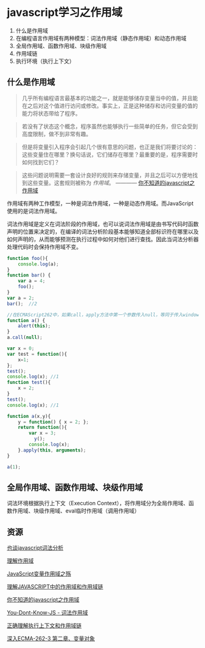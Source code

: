 # javascript学习之作用域

1. 什么是作用域
2. 在编程语言作用域有两种模型：词法作用域（静态作用域）和动态作用域
3. 全局作用域、函数作用域、块级作用域
4. 作用域链
5. 执行环境（执行上下文）

## 什么是作用域
> 几乎所有编程语言最基本的功能之一，就是能够储存变量当中的值，并且能在之后对这个值进行访问或修改。事实上，正是这种储存和访问变量的值的能力将状态带给了程序。

> 若没有了状态这个概念，程序虽然也能够执行一些简单的任务，但它会受到高度限制，做不到非常有趣。

> 但是将变量引入程序会引起几个很有意思的问题，也正是我们将要讨论的：这些变量住在哪里？换句话说，它们储存在哪里？最重要的是，程序需要时如何找到它们？

> 这些问题说明需要一套设计良好的规则来存储变量，并且之后可以方便地找到这些变量。这套规则被称为 *作用域*。
                    ———— [你不知道的javascript之作用域](http://www.ituring.com.cn/tupubarticle/2949)
                    
作用域有两种工作模型，一种是词法作用域，一种是动态作用域。而JavaScript使用的是词法作用域。

词法作用域是定义在词法阶段的作用域，也可以说词法作用域是由书写代码时函数声明的位置来决定的，在编译的词法分析阶段基本能够知道全部标识符在哪里以及如何声明的，从而能够预测在执行过程中如何对他们进行查找。因此当词法分析器处理代码时会保持作用域不变。

```javascript
function foo(){
    console.log(a);
}
function bar() {
    var a = 4;
    foo();
}  
var a = 2;
bar();  //2
```

```javascript
//在ECMAScript262中，如果call，apply方法中第一个参数传入null，等同于传入window
function a() {  
    alert(this);  
}  
a.call(null);
```

```javascript
var x = 0;
var test = function(){
    x=1;
};
test();
console.log(x); //1
function test(){
    x = 2;
}
test();
console.log(x); //1
```

```javascript
function a(x,y){
    y = function() { x = 2; };
    return function(){
        var x = 3;
          y();
        console.log(x);
    }.apply(this, arguments);
}

a(1);
```

## 全局作用域、函数作用域、块级作用域
词法环境根据执行上下文（Execution Context），将作用域分为全局作用域、函数作用域、块级作用域、eval临时作用域（调用作用域）


## 资源
[也谈javascript词法分析](http://blog.csdn.net/molaifeng/article/details/9261715)

[理解作用域](http://www.fscwz.com/2015/11/07/Attempt-to-understand-the-scope/)

[JavaScript变量作用域之殇](http://cloveryu.github.io/blog/the-war-of-JavaScript-vaiiable-scope/)

[理解JAVASCRIPT中的作用域和作用域链](http://hao.jser.com/archive/8649/)

[你不知道的javascript之作用域](http://www.ituring.com.cn/tupubarticle/2949)

[You-Dont-Know-JS - 词法作用域](http://segmentfault.com/a/1190000002532217)

[正确理解执行上下文和作用域链](http://sentsin.com/web/159.html)

[深入ECMA-262-3 第二章、变量对象](http://weizhifeng.net/chapter-2-variable-object.html)